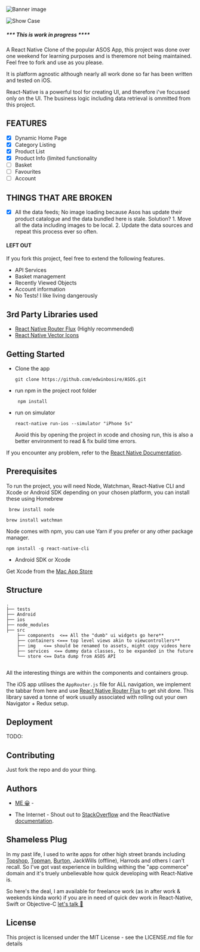  ![Banner image](https://github.com/edwinbosire/ASOS/raw/master/ASOS%20BANNER%402x.png)

 ![Show Case](https://github.com/edwinbosire/ASOS/raw/master/ASOS-Showcase%402x.png)

##### *** This is work in progress ****
A React Native Clone of the popular ASOS App, this project was done over one weekend for learning purposes and is theremore not being maintained. Feel free to fork and use as you please.

It is platform agnostic although nearly all work done so far has been written and tested on iOS.

React-Native is a powerful tool for creating UI, and therefore i've focussed only on the UI. The business logic including data retrieval is ommitted from this project.

## FEATURES

- [x] Dynamic Home Page
- [x] Category Listing
- [x] Product List
- [x] Product Info (limited functionality
- [ ] Basket
- [ ] Favourites
- [ ] Account

## THINGS THAT ARE BROKEN
- [x] All the data feeds; No image loading because Asos has update their product catalogue and the data bundled here is stale. Solution? 1. Move all the data including images to be local. 2. Update the data sources and repeat this process ever so often.

#### LEFT OUT

If you fork this project, feel free to extend the following features.

- API Services
- Basket management
- Recently Viewed Objects
- Account information
- No Tests! I like living dangerously

## 3rd Party Libraries used

- [React Native Router Flux](https://github.com/aksonov/react-native-router-flux)  (Highly recommended)
- [React Native Vector Icons](https://github.com/oblador/react-native-vector-icons)


## Getting Started

- Clone the app

  `git clone https://github.com/edwinbosire/ASOS.git `
  
- run npm in the project root folder

  ` npm install`
  
- run on simulator

  `react-native run-ios --simulator "iPhone 5s"`   
  
  Avoid this by opening the project in xcode and chosing run, this is also a better environment to read & fix build time errors.
  
 If you encounter any problem, refer to the [React Native Documentation](https://facebook.github.io/react-native/docs/getting-started.html).

## Prerequisites

To run the project, you will need Node, Watchman, React-Native CLI and Xcode or Android SDK depending on your chosen platform, you can install these using Homebrew

` brew install node`

` brew install watchman `

Node comes with npm, you can use Yarn if you prefer or any other package manager.

` npm install -g react-native-cli `

- Android SDK or Xcode 

Get Xcode from the [Mac App Store](https://itunes.apple.com/us/app/xcode/id497799835?mt=12)

## Structure
```
.
├── tests
├── Android
├── ios
├── node_modules
├── src
    ├── components  <== All the "dumb" ui widgets go here**
    ├── containers <=== top level views akin to viewcontrollers**
    ├── img   <== should be renamed to assets, might copy videos here
    ├── services  <== dummy data classes, to be expanded in the future
    └── store <== Data dump from ASOS API
    
```

All the interesting things are within the components and containers group. 

The iOS app utilises the `AppRouter.js` file for ALL navigation, we implement the tabbar from here and use [React Native Router Flux](https://github.com/aksonov/react-native-router-flux) to get shit done. This library saved a tonne of work usually associated with rolling out your own Navigator + Redux setup.

## Deployment

TODO:


## Contributing

Just fork the repo and do your thing.

## Authors
- [ME 😀](www.twitter.com/edwinbosire) - 

- The Internet - Shout out to [StackOverflow](http://stackoverflow.com/questions/tagged/react-native) and the ReactNative [documentation](https://facebook.github.io/react-native/versions.html).

## Shameless Plug

In my past life, I used to write apps for other high street brands including [Topshop](https://itunes.apple.com/gb/app/topshop/id355683626?mt=8), [Topman](https://itunes.apple.com/gb/app/topman/id579354482?mt=8), [Burton](https://itunes.apple.com/gb/app/burton-menswear-london/id572488756?mt=8), JackWills (offline), Harrods and others I can't recall. So I've got vast experience in building withing the "app commerce" domain and it's truely unbelievable how quick developing with React-Native is.  

So here's the deal, I am available for freelance work (as in after work & weekends kinda work) if you are in need of  quick dev work in React-Native, Swift or Objective-C <a href="mailto:me@edwinb.co.uk">let's talk 📧 </a>

## License

This project is licensed under the MIT License - see the LICENSE.md file for details

